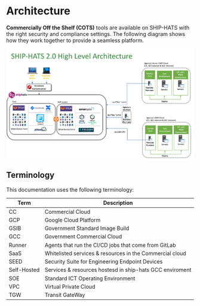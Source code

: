 # Architecture

**Commercially Off the Shelf (COTS)** tools are available on SHIP-HATS with the right security and compliance settings. The following diagram shows how they work together to provide a seamless platform. 

![Architecture](./images/architecture.png)

## Terminology
This documentation uses the following terminology:

| **Term** | **Description** |
| --- | --- |
|CC|Commercial Cloud|
|GCP|Google Cloud Platform|
| GSIB | Government Standard Image Build|
| GCC | Government Commercial Cloud |
|Runner  | Agents that run the CI/CD jobs that come from GitLab|
SaaS | Whitelisted services & resources in the Commercial cloud
SEED|Security Suite for Engineering Endpoint Devices
Self-Hosted |  Services & resources hostesd in ship-hats GCC enviroment
| SOE | Standard ICT Operating Environment|
| VPC | Virtual Private Cloud|
| TGW | Transit GateWay|
